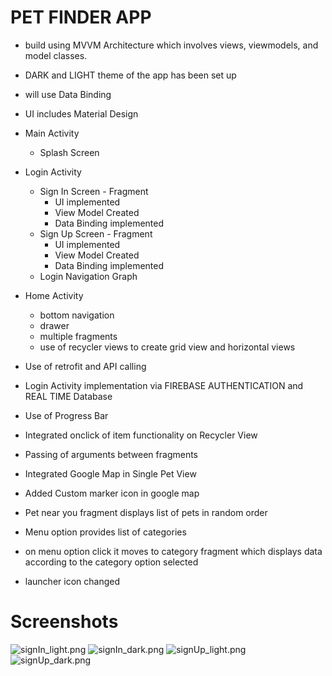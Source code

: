# PET FINDER APP

- build using MVVM Architecture which involves views, viewmodels, and model classes.
- DARK and LIGHT theme of the app has been set up
- will use Data Binding
- UI includes Material Design

- Main Activity
  - Splash Screen
- Login Activity
  - Sign In Screen - Fragment
    - UI implemented
    - View Model Created
    - Data Binding implemented
  - Sign Up Screen - Fragment
    - UI implemented
    - View Model Created
    - Data Binding implemented
  - Login Navigation Graph
- Home Activity
  - bottom navigation
  - drawer
  - multiple fragments
  - use of recycler views to create grid view and horizontal views
- Use of retrofit and API calling
- Login Activity implementation via FIREBASE AUTHENTICATION and REAL TIME Database
- Use of Progress Bar
- Integrated onclick of item functionality on Recycler View
- Passing of arguments between fragments
- Integrated Google Map in Single Pet View
- Added Custom marker icon in google map
- Pet near you fragment displays list of pets in random order
- Menu option provides list of categories
- on menu option click it moves to category fragment which displays data according to the category option selected
- launcher icon changed


# Screenshots
![signIn_light.png](screenshots%2FsignIn_light.png)
![signIn_dark.png](screenshots%2FsignIn_dark.png)
![signUp_light.png](screenshots%2FsignUp_light.png)
![signUp_dark.png](screenshots%2FsignUp_dark.png)